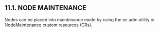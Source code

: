 ## 11.1. NODE MAINTENANCE

Nodes can be placed into maintenance mode by using the oc adm utility or NodeMaintenance custom resources (CRs).

<!-- image -->

<!-- image -->

